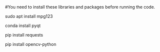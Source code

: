 #You need to install these libraries and packages before running the code.

sudo apt install mpg123

conda install pyqt

pip install requests

pip install opencv-python
